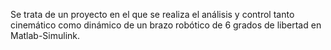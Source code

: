 Se trata de un proyecto en el que se realiza el análisis y control tanto cinemático como dinámico de un brazo robótico de 6 grados de libertad en Matlab-Simulink.
